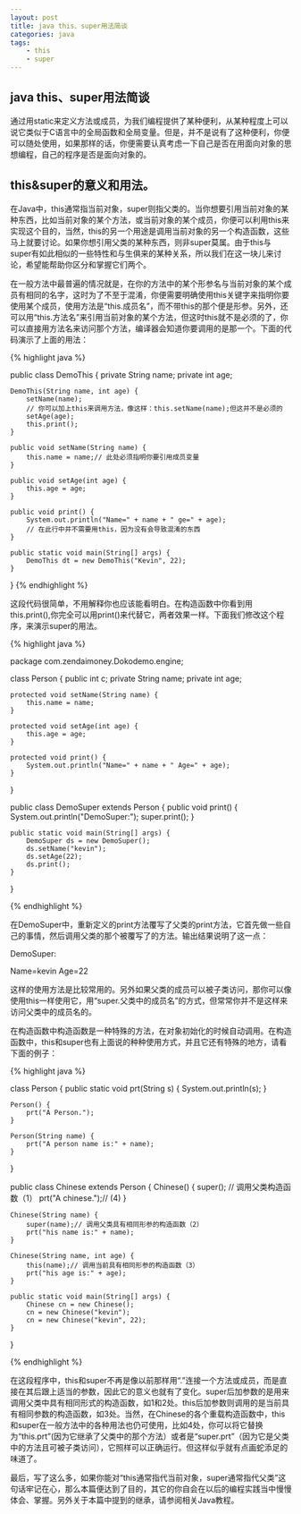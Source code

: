 ```yaml
---
layout: post
title: java this、super用法简谈
categories: java
tags: 
	- this
	- super
---
```

## java this、super用法简谈

通过用static来定义方法或成员，为我们编程提供了某种便利，从某种程度上可以说它类似于C语言中的全局函数和全局变量。但是，并不是说有了这种便利，你便可以随处使用，如果那样的话，你便需要认真考虑一下自己是否在用面向对象的思想编程，自己的程序是否是面向对象的。  

## this&super的意义和用法。

在Java中，this通常指当前对象，super则指父类的。当你想要引用当前对象的某种东西，比如当前对象的某个方法，或当前对象的某个成员，你便可以利用this来实现这个目的，当然，this的另一个用途是调用当前对象的另一个构造函数，这些马上就要讨论。如果你想引用父类的某种东西，则非super莫属。由于this与super有如此相似的一些特性和与生俱来的某种关系，所以我们在这一块儿来讨论，希望能帮助你区分和掌握它们两个。

在一般方法中最普遍的情况就是，在你的方法中的某个形参名与当前对象的某个成员有相同的名字，这时为了不至于混淆，你便需要明确使用this关键字来指明你要使用某个成员，使用方法是“this.成员名”，而不带this的那个便是形参。另外，还可以用“this.方法名”来引用当前对象的某个方法，但这时this就不是必须的了，你可以直接用方法名来访问那个方法，编译器会知道你要调用的是那一个。下面的代码演示了上面的用法：

{% highlight java %}

public class DemoThis {
	private String name;
	private int age;

	DemoThis(String name, int age) {
		setName(name);
		// 你可以加上this来调用方法，像这样：this.setName(name);但这并不是必须的
		setAge(age);
		this.print();
	}

	public void setName(String name) {
		this.name = name;// 此处必须指明你要引用成员变量
	}

	public void setAge(int age) {
		this.age = age;
	}

	public void print() {
		System.out.println("Name=" + name + " ge=" + age);
		// 在此行中并不需要用this，因为没有会导致混淆的东西
	}

	public static void main(String[] args) {
		DemoThis dt = new DemoThis("Kevin", 22);
	}
}
{% endhighlight %}

这段代码很简单，不用解释你也应该能看明白。在构造函数中你看到用this.print(),你完全可以用print()来代替它，两者效果一样。下面我们修改这个程序，来演示super的用法。

{% highlight java %}

package com.zendaimoney.Dokodemo.engine;

class Person {
	public int c;
	private String name;
	private int age;

	protected void setName(String name) {
		this.name = name;
	}

	protected void setAge(int age) {
		this.age = age;
	}

	protected void print() {
		System.out.println("Name=" + name + " Age=" + age);
	}

}

public class DemoSuper extends Person {
	public void print() {
		System.out.println("DemoSuper:");
		super.print();
	}

	public static void main(String[] args) {
		DemoSuper ds = new DemoSuper();
		ds.setName("kevin");
		ds.setAge(22);
		ds.print();
	}

}

{% endhighlight %}

在DemoSuper中，重新定义的print方法覆写了父类的print方法，它首先做一些自己的事情，然后调用父类的那个被覆写了的方法。输出结果说明了这一点：

DemoSuper:

Name=kevin Age=22

这样的使用方法是比较常用的。另外如果父类的成员可以被子类访问，那你可以像使用this一样使用它，用“super.父类中的成员名”的方式，但常常你并不是这样来访问父类中的成员名的。

在构造函数中构造函数是一种特殊的方法，在对象初始化的时候自动调用。在构造函数中，this和super也有上面说的种种使用方式，并且它还有特殊的地方，请看下面的例子：

{% highlight java %}

class Person {
	public static void prt(String s) {
		System.out.println(s);
	}

	Person() {
		prt("A Person.");
	}

	Person(String name) {
		prt("A person name is:" + name);
	}
}

public class Chinese extends Person {
	Chinese() {
		super(); // 调用父类构造函数（1）
		prt("A chinese.");// (4)
	}

	Chinese(String name) {
		super(name);// 调用父类具有相同形参的构造函数（2）
		prt("his name is:" + name);
	}

	Chinese(String name, int age) {
		this(name);// 调用当前具有相同形参的构造函数（3）
		prt("his age is:" + age);
	}

	public static void main(String[] args) {
		Chinese cn = new Chinese();
		cn = new Chinese("kevin");
		cn = new Chinese("kevin", 22);
	}
}

{% endhighlight %}

在这段程序中，this和super不再是像以前那样用“.”连接一个方法或成员，而是直接在其后跟上适当的参数，因此它的意义也就有了变化。super后加参数的是用来调用父类中具有相同形式的构造函数，如1和2处。this后加参数则调用的是当前具有相同参数的构造函数，如3处。当然，在Chinese的各个重载构造函数中，this和super在一般方法中的各种用法也仍可使用，比如4处，你可以将它替换为“this.prt”(因为它继承了父类中的那个方法）或者是“super.prt”（因为它是父类中的方法且可被子类访问），它照样可以正确运行。但这样似乎就有点画蛇添足的味道了。

最后，写了这么多，如果你能对“this通常指代当前对象，super通常指代父类”这句话牢记在心，那么本篇便达到了目的，其它的你自会在以后的编程实践当中慢慢体会、掌握。另外关于本篇中提到的继承，请参阅相关Java教程。

